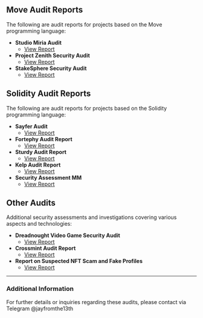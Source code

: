 


## Move Audit Reports

The following are audit reports for projects based on the Move programming language:

- **Studio Miria Audit**
  - [View Report](https://github.com/Jayfromthe13th/Studio-Miria-audit)
- **Project Zenith Security Audit**
  - [View Report](https://github.com/Jayfromthe13th/Project-Zenith-Security-Audit-Report)
- **StakeSphere Security Audit**
  - [View Report](https://github.com/Jayfromthe13th/StakeSphere-stealth-)

## Solidity Audit Reports

The following are audit reports for projects based on the Solidity programming language:

- **Sayfer Audit**
  - [View Report](https://github.com/Jayfromthe13th/SayferCTF)
- **Fortephy Audit Report**
  - [View Report](https://github.com/Jayfromthe13th/Fortephy-Audit-Report)
- **Sturdy Audit Report**
  - [View Report](https://github.com/Jayfromthe13th/Sturdy-Audit-Report)
 - **Kelp Audit Report**
    - [View Report](https://github.com/Jayfromthe13th/Kelp.DAO-)
- **Security Assessment MM**
  - [View Report](https://github.com/Jayfromthe13th/Security_Assessment)

## Other Audits

Additional security assessments and investigations covering various aspects and technologies:

- **Dreadnought Video Game Security Audit**
  - [View Report](https://github.com/Jayfromthe13th/Dreadnought-Video-Game-Security-Audit)
- **Crossmint Audit Report**
  - [View Report](https://github.com/Jayfromthe13th/Crossmint-Audit-Report-)
- **Report on Suspected NFT Scam and Fake Profiles**
  - [View Report](https://github.com/Jayfromthe13th/Report-Investigating-Suspected-NFT-Scam-and-Identifying-the-Use-of-Fake-Profiles)

---

### Additional Information

For further details or inquiries regarding these audits, please contact via Telegram @jayfromthe13th


